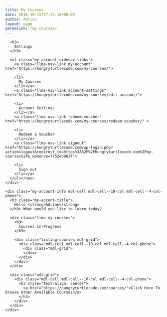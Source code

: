 ```yaml
---
title: My Courses
date: 2016-10-15T17:54:18+00:00
author: Adrian
layout: page
permalink: /my-courses/
---
```

<div class="lifterlms">
  <div class="my-account-container mdl-grid">
    <div class="my-account-sidenav mdl-cell mdl-cell--2-col mdl-cell--4-col-phone mdl-cell--8-col-tablet">
      <nav class="account-links"> 
      
      <h3>
        Settings
      </h3>
      
      <ul class="my-account-sidenav-links">
        <a class="llms-nav-link my-account" href="https://hungryturtlecode.com/my-courses/">
        
        <li>
          My Courses
        </li></a> 
        <a class="llms-nav-link account-settings" href="https://hungryturtlecode.com/my-courses/edit-account/">
        
        <li>
          Account Settings
        </li></a> 
        <a class="llms-nav-link redeem-voucher" href="https://hungryturtlecode.com/my-courses/redeem-voucher/" >
        
        <li>
          Redeem a Voucher
        </li></a> 
        <a class="llms-nav-link signout" href="https://hungryturtlecode.com/wp-login.php?action=logout&redirect_to=https%3A%2F%2Fhungryturtlecode.com%2Fmy-courses%2F&_wpnonce=7752eb9634">
        
        <li>
          Sign out
        </li></a>
      </ul></nav>
    </div>
    
    <div class="my-account-info mdl-cell mdl-cell--10-col mdl-cell--4-col-phone">
      <h3 class="my-accont-title">
        Hello <strong>Adrian</strong>
      </h3> What would you like to learn today? 
      
      <div class="llms-my-courses">
        <h3>
          Courses In-Progress
        </h3>
        
        <div class="listing-courses mdl-grid">
          <div class="mdl-cell mdl-cell--10-col mdl-cell--4-col-phone">
            <div class="mdl-grid">
            </div>
          </div>
        </div>
      </div>
      
      <div class="mdl-grid">
        <div class="mdl-cell mdl-cell--10-col mdl-cell--4-col-phone">
          <h3 style="text-align: center">
            <a href="https://hungryturtlecode.com/courses/">Click Here To Browse Other Available Courses</a>
          </h3>
        </div>
      </div>
    </div>
  </div>
